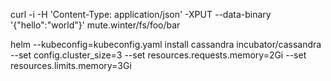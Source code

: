 curl -i -H 'Content-Type: application/json' -XPUT --data-binary '{"hello":"world"}' mute.winter/fs/foo/bar

helm --kubeconfig=kubeconfig.yaml install cassandra incubator/cassandra --set config.cluster_size=3 --set resources.requests.memory=2Gi --set resources.limits.memory=3Gi
